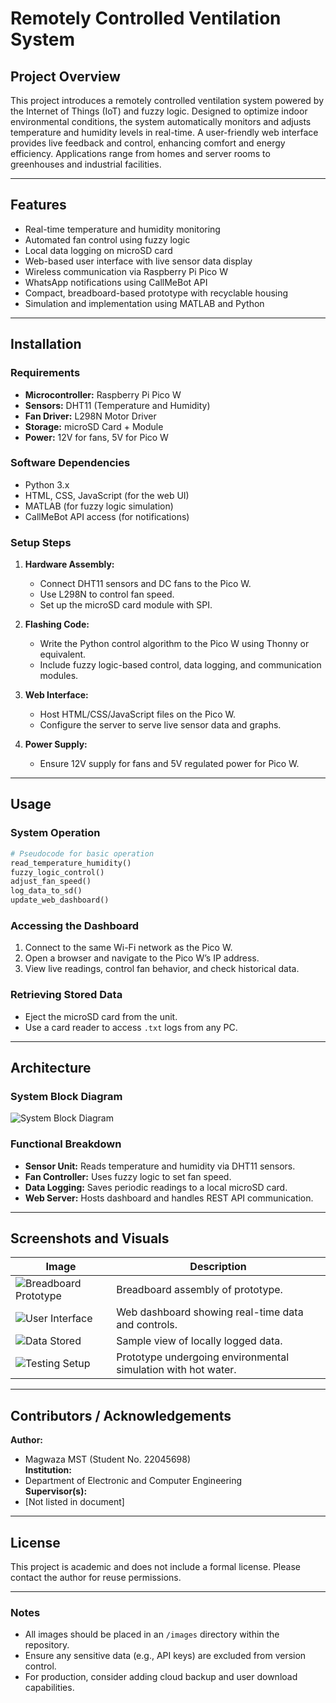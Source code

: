 # Remotely Controlled Ventilation System

## Project Overview

This project introduces a remotely controlled ventilation system powered by the Internet of Things (IoT) and fuzzy logic. Designed to optimize indoor environmental conditions, the system automatically monitors and adjusts temperature and humidity levels in real-time. A user-friendly web interface provides live feedback and control, enhancing comfort and energy efficiency. Applications range from homes and server rooms to greenhouses and industrial facilities.

---

## Features

- Real-time temperature and humidity monitoring
- Automated fan control using fuzzy logic
- Local data logging on microSD card
- Web-based user interface with live sensor data display
- Wireless communication via Raspberry Pi Pico W
- WhatsApp notifications using CallMeBot API
- Compact, breadboard-based prototype with recyclable housing
- Simulation and implementation using MATLAB and Python

---

## Installation

### Requirements

- **Microcontroller:** Raspberry Pi Pico W  
- **Sensors:** DHT11 (Temperature and Humidity)  
- **Fan Driver:** L298N Motor Driver  
- **Storage:** microSD Card + Module  
- **Power:** 12V for fans, 5V for Pico W

### Software Dependencies

- Python 3.x
- HTML, CSS, JavaScript (for the web UI)
- MATLAB (for fuzzy logic simulation)
- CallMeBot API access (for notifications)

### Setup Steps

1. **Hardware Assembly:**
   - Connect DHT11 sensors and DC fans to the Pico W.
   - Use L298N to control fan speed.
   - Set up the microSD card module with SPI.

2. **Flashing Code:**
   - Write the Python control algorithm to the Pico W using Thonny or equivalent.
   - Include fuzzy logic-based control, data logging, and communication modules.

3. **Web Interface:**
   - Host HTML/CSS/JavaScript files on the Pico W.
   - Configure the server to serve live sensor data and graphs.

4. **Power Supply:**
   - Ensure 12V supply for fans and 5V regulated power for Pico W.

---

## Usage

### System Operation

```python
# Pseudocode for basic operation
read_temperature_humidity()
fuzzy_logic_control()
adjust_fan_speed()
log_data_to_sd()
update_web_dashboard()
```

### Accessing the Dashboard

1. Connect to the same Wi-Fi network as the Pico W.
2. Open a browser and navigate to the Pico W’s IP address.
3. View live readings, control fan behavior, and check historical data.

### Retrieving Stored Data

- Eject the microSD card from the unit.
- Use a card reader to access `.txt` logs from any PC.

---

## Architecture

### System Block Diagram

![System Block Diagram](images/system_block_diagram.png)

### Functional Breakdown

- **Sensor Unit:** Reads temperature and humidity via DHT11 sensors.
- **Fan Controller:** Uses fuzzy logic to set fan speed.
- **Data Logging:** Saves periodic readings to a local microSD card.
- **Web Server:** Hosts dashboard and handles REST API communication.

---

## Screenshots and Visuals

| Image | Description |
|-------|-------------|
| ![Breadboard Prototype](images/breadboard_prototype.png) | Breadboard assembly of prototype. |
| ![User Interface](images/user_interface.png) | Web dashboard showing real-time data and controls. |
| ![Data Stored](images/data_stored.png) | Sample view of locally logged data. |
| ![Testing Setup](images/heating_test.png) | Prototype undergoing environmental simulation with hot water. |

---

## Contributors / Acknowledgements

**Author:**  
- Magwaza MST (Student No. 22045698)  
**Institution:**  
- Department of Electronic and Computer Engineering  
**Supervisor(s):**  
- [Not listed in document]

---

## License

This project is academic and does not include a formal license. Please contact the author for reuse permissions.

---

### Notes

- All images should be placed in an `/images` directory within the repository.
- Ensure any sensitive data (e.g., API keys) are excluded from version control.
- For production, consider adding cloud backup and user download capabilities.
